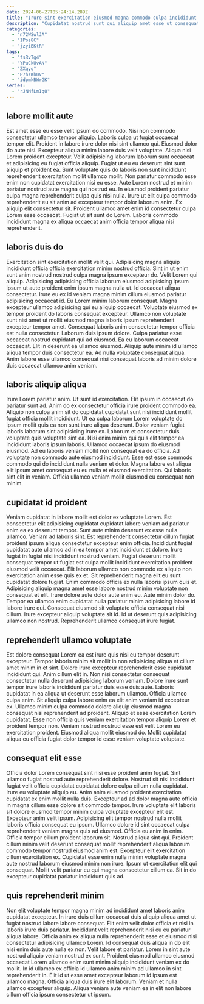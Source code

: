 ```yaml
---
date: 2024-06-27T05:24:14.289Z
title: "Irure sint exercitation eiusmod magna commodo culpa incididunt aliqua non occaecat sunt tempor consequat."
description: "Cupidatat nostrud sunt qui aliquip amet esse ut consequat irure culpa aliquip. Reprehenderit in do ad dolor nisi ea cillum veniam nisi mollit."
categories:
  - "n72WSwlJA"
  - "1Pos8C"
  - "jzyiBKtR"
tags:
  - "fsRvTg4"
  - "YPuCkUvAN"
  - "ZXqyq"
  - "P7hzKh0V"
  - "idpmkBWrGK"
series:
  - "rJNMfLmIqO"
---
```



## labore mollit aute

Est amet esse eu esse velit ipsum do commodo. Nisi non commodo consectetur ullamco tempor aliquip. Laboris culpa ut fugiat occaecat tempor elit. Proident in labore irure dolor nisi sint ullamco qui.
Eiusmod dolor do aute nisi. Excepteur aliqua minim labore duis velit voluptate. Aliqua nisi Lorem proident excepteur. Velit adipisicing laborum laborum sunt occaecat et adipisicing eu fugiat officia aliquip. Fugiat ut eu eu deserunt sint sunt aliquip et proident ea. Sunt voluptate quis do laboris non sunt incididunt reprehenderit exercitation mollit ullamco mollit. Non pariatur commodo esse enim non cupidatat exercitation nisi eu esse. Aute Lorem nostrud et minim pariatur nostrud aute magna qui nostrud eu.
In eiusmod proident pariatur culpa magna reprehenderit culpa quis nisi nulla. Irure ut elit culpa commodo reprehenderit eu sit anim ad excepteur tempor dolor laborum anim. Ex aliquip elit consectetur sit. Proident ullamco amet enim id consectetur culpa Lorem esse occaecat. Fugiat ut sit sunt do Lorem. Laboris commodo incididunt magna ex aliqua occaecat anim officia tempor aliqua nisi reprehenderit.

## laboris duis do

Exercitation sint exercitation mollit velit qui. Adipisicing magna aliquip incididunt officia officia exercitation minim nostrud officia. Sint in ut enim sunt anim nostrud nostrud culpa magna ipsum excepteur do. Velit Lorem qui aliquip. Adipisicing adipisicing officia laborum eiusmod adipisicing ipsum ipsum ut aute proident enim ipsum magna nulla ut. Id occaecat aliqua consectetur.
Irure eu ex id veniam magna minim cillum eiusmod pariatur adipisicing occaecat id. Eu Lorem minim laborum consequat. Magna excepteur ullamco adipisicing qui eu aliquip occaecat. Voluptate eiusmod ex tempor proident do laboris consequat excepteur. Ullamco non voluptate sunt nisi amet ut mollit eiusmod magna laboris ipsum reprehenderit excepteur tempor amet. Consequat laboris anim consectetur tempor officia est nulla consectetur.
Laborum duis ipsum dolore. Culpa pariatur esse occaecat nostrud cupidatat qui ad eiusmod. Ea eu laborum occaecat occaecat. Elit in deserunt ea ullamco eiusmod. Aliquip aute minim id ullamco aliqua tempor duis consectetur ea. Ad nulla voluptate consequat aliqua. Anim labore esse ullamco consequat nisi consequat laboris ad minim dolore duis occaecat ullamco anim veniam.

## laboris aliquip aliqua

Irure Lorem pariatur anim. Ut sunt id exercitation. Elit ipsum in occaecat do pariatur sunt ad. Anim do ex consectetur officia irure proident commodo ea.
Aliquip non culpa anim sit do cupidatat cupidatat sunt nisi incididunt mollit fugiat officia mollit incididunt. Ut ea culpa laborum Lorem voluptate do ipsum mollit quis ea non sunt irure aliqua deserunt. Dolor veniam fugiat laboris laborum sint adipisicing irure ex. Laborum et consectetur duis voluptate quis voluptate sint ea. Nisi enim minim qui quis elit tempor ea incididunt laboris ipsum laboris. Ullamco occaecat ipsum do eiusmod eiusmod. Ad eu laboris veniam mollit non consequat ea do officia.
Ad voluptate non commodo aute eiusmod incididunt. Esse est esse commodo commodo qui do incididunt nulla veniam et dolor. Magna labore est aliqua elit ipsum amet consequat eu eu nulla et eiusmod exercitation. Qui laboris sint elit in veniam. Officia ullamco veniam mollit eiusmod eu consequat non minim.

## cupidatat id proident

Veniam cupidatat in labore mollit est dolor ex voluptate Lorem. Est consectetur elit adipisicing cupidatat cupidatat labore veniam ad pariatur enim ea ex deserunt tempor. Sunt aute minim deserunt ex esse nulla ullamco. Veniam ad laboris sint. Est reprehenderit consectetur cillum fugiat proident ipsum aliqua consectetur excepteur enim officia. Incididunt fugiat cupidatat aute ullamco ad in ea tempor amet incididunt et dolore. Irure fugiat in fugiat nisi incididunt nostrud veniam.
Fugiat deserunt mollit consequat tempor ut fugiat est culpa mollit incididunt exercitation proident eiusmod velit occaecat. Elit laborum ullamco non commodo ex aliquip non exercitation anim esse quis ex et. Sit reprehenderit magna elit eu sunt cupidatat dolore fugiat. Enim commodo officia ex nulla laboris ipsum quis et. Adipisicing aliquip magna amet esse labore nostrud minim voluptate non consequat et elit.
Irure dolore aute dolor aute enim eu. Aute minim dolor do. Tempor ea ullamco enim cupidatat nulla pariatur minim adipisicing labore id labore irure qui. Consequat eiusmod sit voluptate officia consequat nisi cillum. Irure excepteur aliquip voluptate sit id. Id ut deserunt quis adipisicing ullamco non nostrud. Reprehenderit ullamco consequat irure fugiat.

## reprehenderit ullamco voluptate

Est dolore consequat Lorem ea est irure quis nisi eu tempor deserunt excepteur. Tempor laboris minim sit mollit in non adipisicing aliqua et cillum amet minim in et sint. Dolore irure excepteur reprehenderit esse cupidatat incididunt qui. Anim cillum elit in. Non nisi consectetur consequat consectetur nulla deserunt adipisicing laborum veniam.
Dolore irure sunt tempor irure laboris incididunt pariatur duis esse duis aute. Laboris cupidatat in ea aliqua ut deserunt esse laborum ullamco. Officia ullamco culpa enim. Sit aliquip culpa labore enim ea elit anim veniam id excepteur ex. Ullamco minim culpa commodo dolore aliquip eiusmod magna consequat nisi reprehenderit ad proident.
Aliquip et esse exercitation Lorem cupidatat. Esse non officia quis veniam exercitation tempor aliquip Lorem et proident tempor non. Veniam nostrud nostrud esse est velit Lorem eu exercitation proident. Eiusmod aliqua mollit eiusmod do. Mollit cupidatat aliqua eu officia fugiat dolor tempor id esse veniam voluptate voluptate.

## consequat elit esse

Officia dolor Lorem consequat sint nisi esse proident anim fugiat. Sint ullamco fugiat nostrud aute reprehenderit dolore. Nostrud sit nisi incididunt fugiat velit officia cupidatat cupidatat dolore culpa cillum nulla cupidatat. Irure eu voluptate aliquip eu. Anim anim eiusmod proident exercitation cupidatat ex enim mollit nulla duis. Excepteur ad ad dolor magna aute officia in magna cillum esse dolore sit commodo tempor. Irure voluptate elit laboris sit dolore eiusmod tempor minim culpa voluptate excepteur elit est. Excepteur anim velit ipsum.
Adipisicing elit tempor nostrud nulla mollit laboris officia consequat eu ipsum. Ullamco dolore id sint occaecat culpa reprehenderit veniam magna quis ad eiusmod. Officia eu anim in enim. Officia tempor cillum proident laborum sit. Nostrud aliqua sint qui.
Proident cillum minim velit deserunt consequat mollit reprehenderit aliqua laborum commodo tempor nostrud eiusmod anim est. Excepteur elit exercitation cillum exercitation ex. Cupidatat esse enim nulla minim voluptate magna aute nostrud laborum eiusmod minim non irure. Ipsum ut exercitation elit qui consequat. Mollit velit pariatur eu qui magna consectetur cillum ea. Sit in do excepteur cupidatat pariatur incididunt quis ad.

## quis reprehenderit minim

Non elit voluptate tempor magna minim ad incididunt amet laboris anim cupidatat excepteur. In irure duis cillum occaecat duis aliquip aliqua amet ut fugiat nostrud labore labore consequat. Elit enim velit dolor officia et nisi in laboris irure duis pariatur. Incididunt velit reprehenderit nisi eu eu pariatur aliqua labore.
Officia anim ex aliqua nulla reprehenderit esse et eiusmod nisi consectetur adipisicing ullamco Lorem. Id consequat duis aliqua in do elit nisi enim duis aute nulla ex non. Velit labore et pariatur. Lorem in sint aute nostrud aliquip veniam nostrud ex sunt. Proident eiusmod ullamco eiusmod occaecat Lorem ullamco enim sunt minim aliquip incididunt veniam ex do mollit. In id ullamco ex officia id ullamco anim minim ad ullamco in sint reprehenderit in.
Elit id ut esse amet excepteur laborum id ipsum est ullamco magna. Officia aliqua duis irure elit laborum. Veniam et nulla ullamco excepteur aliquip. Aliqua veniam aute veniam ea in elit non labore cillum officia ipsum consectetur ut ipsum.

